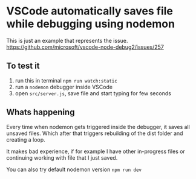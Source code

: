 
# VSCode automatically saves file while debugging using nodemon

This is just an example that represents the issue.
https://github.com/microsoft/vscode-node-debug2/issues/257

## To test it

1. run this in terminal `npm run watch:static`
2. run a `nodemon` debugger inside VSCode
3. open `src/server.js`, save file and start typing for few seconds

## Whats happening

Every time when nodemon gets triggered inside the debugger, it saves all unsaved files. Which after that triggers rebuilding of the dist folder and creating a loop.

It makes bad experience, if for example I have other in-progress files or continuing working with file that I just saved.

You can also try default nodemon version `npm run dev`
